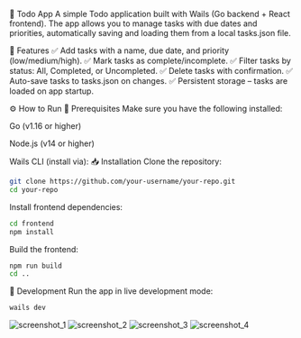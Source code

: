 📌 Todo App
A simple Todo application built with Wails (Go backend + React frontend). The app allows you to manage tasks with due dates and priorities, automatically saving and loading them from a local tasks.json file.

🚀 Features
✅ Add tasks with a name, due date, and priority (low/medium/high).
✅ Mark tasks as complete/incomplete.
✅ Filter tasks by status: All, Completed, or Uncompleted.
✅ Delete tasks with confirmation.
✅ Auto-save tasks to tasks.json on changes.
✅ Persistent storage – tasks are loaded on app startup.

⚙️ How to Run
📌 Prerequisites
Make sure you have the following installed:

Go (v1.16 or higher)

Node.js (v14 or higher)

Wails CLI (install via):
📥 Installation
Clone the repository:
```bash
git clone https://github.com/your-username/your-repo.git
cd your-repo
```
Install frontend dependencies:
```bash
cd frontend
npm install
```

Build the frontend:
```bash
npm run build
cd ..
```
🔧 Development
Run the app in live development mode:
```bash
wails dev
```

![screenshot_1](https://github.com/user-attachments/assets/e313c9ec-b074-4837-afd3-c518cd50d16b)
![screenshot_2](https://github.com/user-attachments/assets/77135b8c-0006-4b81-811a-92e551e53191)
![screenshot_3](https://github.com/user-attachments/assets/3dc917d9-d4f3-49e5-b5c7-bde317fadf9d)
![screenshot_4](https://github.com/user-attachments/assets/0af313f8-4982-4576-8a1c-85ec78a1ec82)
